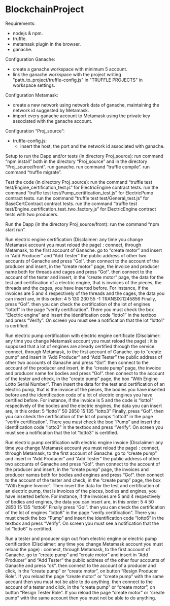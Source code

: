 # BlockchainProject

Requirements:
- nodejs & npm.
- truffle.
- metamask plugin in the browser.
- ganache.

Configuration Ganache:
- create a ganache workspace with minimum 5 account.
- link the ganache workspace with the project writing  "path_to_project/truffle-config.js" in "TRUFFLE PROJECTS" in workspace settings.

Configuration Metamask:
- create a new network using network data of ganache, maintaining the network id suggested by Metamask. 
- import every ganache account to Metamask using the private key associated with the ganache account.

Configuration “Proj_source”:
- truffle-config.js:
	- insert the host, the port and the network id associated with ganache.

Setup to run the Dapp and/or tests (in directory Proj_source):
run command “npm install” both in the directory “Proj_source” and in the directory “Proj_source/front”.
run ganache.
run command “truffle compile”.
run command “truffle migrate”.

Test the code (in directory Proj_source):
run the command “truffle test test/Engine_certification_test.js” for ElectricEngine contract tests.
run the command “truffle test test/Pump_certification_test.js” for ElectricPump contract tests.
run the command “truffle test test/General_test.js” for BaseCertContract contract tests.
run the command “truffle test test/Engine_certification_test_two_factory.js” for ElectricEngine contract tests with two producers.

Run the Dapp (in the directory Proj_source/front):
run the command “npm start run”.

Run electric engine certification (Disclaimer: any time you change Metamask account you must reload the page) :
connect, through Metamask, to the first account of Ganache.
go to “create motor” and insert in “Add Producer” and “Add Tester” the public address of other two accounts of Ganache and press “Go!”.
then connect to the account of the producer and insert, in the “create motor” page, the invoice and producer name both for threads and cages and press “Go!”.
then connect to the account of the tester and insert, in the “create motor” page, the data for the test and certification of a electric engine, that is invoices of the pieces, the threads and the cages, you have inserted before. For instance, if the invoices are 5 and 4 respectively of the threads and the cages, the data you can insert are, in this order:
4
5
130
230
55
-1
TRANSIX:1245856
	Finally, press “Go!”.
then you can check the certification of the lot of engines “lotto1” in the page “verify certification”. There you must check the box “Electric engine” and insert the identification code “lotto1” in the textbox and press “Verify”. On screen you must see a notification that the lot “lotto1” is certified.

Run electric pump certification with electric engine certificate (Disclaimer: any time you change Metamask account you must reload the page) :
it is supposed that a lot of engines are already certified through the service.
connect, through Metamask, to the first account of Ganache.
go to “create pump” and insert in “Add Producer” and “Add Tester” the public address of other two accounts of Ganache and press “Go!”.
then connect to the account of the producer and insert, in the “create pump” page, the invoice and producer name for bodies and press “Go!”.
then connect to the account of the tester and check, in the “create pump” page, the box “With Engine Lotto Serial Number”. Then insert the data for the test and certification of an electric pump, that is the invoice of the pieces, the bodies you have inserted before and the identification code of a lot of electric engines you have certified before. For instance, if the invoice is 5 and the code is “lotto1” respectively of the bodies and the electric engines, the data you can insert are, in this order:
5
“lotto1”
50
2850
15
135
"lotto3"
	Finally, press “Go!”.
then you can check the certification of the lot of pumps “lotto3” in the page “verify certification”. There you must check the box “Pump” and insert the identification code “lotto3” in the textbox and press “Verify”. On screen you must see a notification that the lot “lotto3” is certified.

Run electric pump certification with electric engine invoice (Disclaimer: any time you change Metamask account you must reload the page) :
connect, through Metamask, to the first account of Ganache.
go to “create pump” and insert in “Add Producer” and “Add Tester” the public address of other two accounts of Ganache and press “Go!”.
then connect to the account of the producer and insert, in the “create pump” page, the invoices and producer names both for bodies and engines and press “Go!”.
then connect to the account of the tester and check, in the “create pump” page, the box “With Engine Invoice”. Then insert the data for the test and certification of an electric pump, that is invoices of the pieces, bodies and engines, you have inserted before. For instance, if the invoices are 5 and 4 respectively of bodies and engines, the data you can insert are, in this order:
5
4
50
2850
15
135
“lotto6”
	Finally press “Go!”.
then you can check the certification of the lot of engines “lotto6” in the page “verify certification”. There you must check the box “Pump” and insert the identification code “lotto6” in the textbox and press “Verify”. On screen you must see a notification that the lot “lotto6” is certified.

Run a tester and producer sign out from electric engine or electric pump certification (Disclaimer: any time you change Metamask account you must reload the page) :
connect, through Metamask, to the first account of Ganache.
go to “create pump” and  “create motor” and insert in “Add Producer” and “Add Tester” the public address of the other four accounts of Ganache and press “ok”.
then connect to the account of a producer and click, in the “create pump” or “create motor”, on button “Resign Producer Role”. If you reload the page “create motor” or “create pump” with the same account then you must not be able to do anything.
then connect to the account of a tester and click, in the “create pump” or “create motor”, on button “Resign Tester Role”. If you reload the page “create motor” or “create pump” with the same account then you must not be able to do anything.

